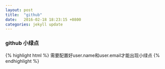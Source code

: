 ```yaml
---
layout: post
title:  "github"
date:   2016-02-18 18:23:15 +0800
categories: jekyll update
---
```


### github 小绿点
{% highlight html %}
需要配置好user.name和user.email才能出现小绿点
{% endhighlight %}
